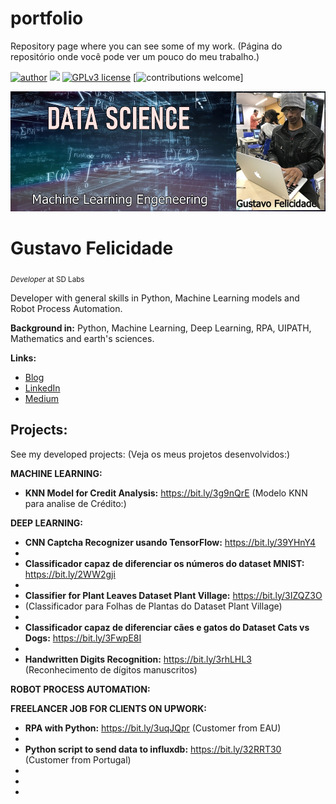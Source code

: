 # portfolio

Repository page where you can see some of my work.
(Página do repositório onde você pode ver um pouco do meu trabalho.)

[![author](https://img.shields.io/badge/author-gustavofelicidade-red.svg)](https://www.linkedin.com/in/gustavofelicidade/) [![](https://img.shields.io/badge/python-3.7+-blue.svg)](https://www.python.org/downloads/release/python-365/) [![GPLv3 license](https://img.shields.io/badge/License-GPLv3-blue.svg)](http://perso.crans.org/besson/LICENSE.html) [![contributions welcome](https://img.shields.io/badge/contributions-welcome-brightgreen.svg?style=flat)]



<p align="center">
  <img src="https://github.com/GustavoSnik/portfolio/blob/main/portfolioDataScience.jpeg?raw=true" >
</p>

# Gustavo Felicidade
<sub>*Developer* at SD Labs</sub>

Developer with general skills in Python, Machine Learning models and Robot Process Automation.

**Background in:** Python, Machine Learning, Deep Learning, RPA, UIPATH, Mathematics and earth's sciences.

**Links:**
* [Blog](http://www.gustavofelicidade.com.br)
* [LinkedIn](https://www.linkedin.com/in/gustavofelicidade/)
* [Medium](https://www.medium.com)


## Projects:
See my developed projects:
(Veja os meus projetos desenvolvidos:)

**MACHINE LEARNING:**

  * **KNN Model for Credit Analysis:** https://bit.ly/3g9nQrE
      (Modelo KNN para analise de Crédito:)
      
**DEEP LEARNING:**

  
  * **CNN Captcha Recognizer usando TensorFlow:** https://bit.ly/39YHnY4
  * 
  * **Classificador capaz de diferenciar os números do dataset MNIST:** https://bit.ly/2WW2gji
  *
  * **Classifier for Plant Leaves Dataset Plant Village:** https://bit.ly/3IZQZ3O
  *    (Classificador para Folhas de Plantas do Dataset Plant Village)
  * 
  * **Classificador capaz de diferenciar cães e gatos do Dataset Cats vs Dogs:** https://bit.ly/3FwpE8I
  *
  * **Handwritten Digits Recognition:** https://bit.ly/3rhLHL3
    (Reconhecimento de dígitos manuscritos)
  
**ROBOT PROCESS AUTOMATION:**

**FREELANCER JOB FOR CLIENTS ON UPWORK:**

  * **RPA with Python:**  https://bit.ly/3uqJQpr (Customer from EAU)
  *
  * **Python script to send data to influxdb:** https://bit.ly/32RRT30 (Customer from Portugal)
  *
  *
  *
  


